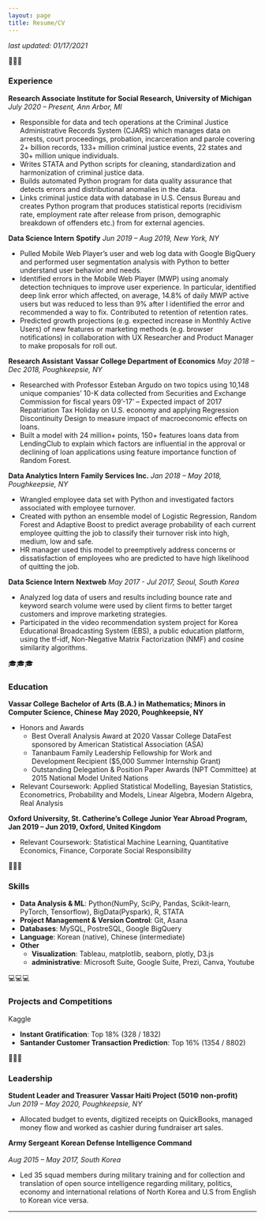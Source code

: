 ```yaml
---
layout: page
title: Resume/CV
---
```


*last updated: 01/17/2021*

💼💼💼
### **Experience**

**Research Associate**
**Institute for Social Research, University of Michigan** <br>
*July 2020 – Present, Ann Arbor, MI*
- Responsible for data and tech operations at the Criminal Justice Administrative Records System (CJARS) which manages data on arrests, court proceedings, probation, incarceration and parole covering 2+ billion records, 133+ million criminal justice events, 22 states and 30+ million unique individuals.
- Writes STATA and Python scripts for cleaning, standardization and harmonization of criminal justice data.
- Builds automated Python program for data quality assurance that detects errors and distributional anomalies in the data.
- Links criminal justice data with database in U.S. Census Bureau and creates Python program that produces statistical reports (recidivism rate, employment rate after release from prison, demographic breakdown of offenders etc.) from for external agencies.

**Data Science Intern**
**Spotify**
*Jun 2019 – Aug 2019, New York, NY*
- Pulled Mobile Web Player’s user and web log data with Google BigQuery and performed user segmentation analysis with Python to better understand user behavior and needs.
- Identified errors in the Mobile Web Player (MWP) using anomaly detection techniques to improve user experience. In particular, identified deep link error which affected, on average, 14.8% of daily MWP active users but was reduced to less than 9% after I identified the error and recommended a way to fix. Contributed to retention of retention rates.
- Predicted growth projections (e.g. expected increase in Monthly Active Users) of new features or marketing methods (e.g. browser notifications) in collaboration with UX Researcher and Product Manager to make proposals for roll out.

**Research Assistant**
**Vassar College Department of Economics**
*May 2018 – Dec 2018, Poughkeepsie, NY*
- Researched with Professor Esteban Argudo on two topics using 10,148 unique companies’ 10-K data collected from Securities and Exchange Commission for fiscal years 09’-17’ – Expected impact of 2017 Repatriation Tax Holiday on U.S. economy and applying Regression Discontinuity Design to measure impact of macroeconomic effects on loans.
- Built a model with 24 million+ points, 150+ features loans data from LendingClub to explain which factors are influential in the approval or declining of loan applications using feature importance function of Random Forest.

**Data Analytics Intern**
**Family Services Inc.**
*Jan 2018 – May 2018, Poughkeepsie, NY*
- Wrangled employee data set with Python and investigated factors associated with employee turnover.
- Created with python an ensemble model of Logistic Regression, Random Forest and Adaptive Boost to predict average probability of each current employee quitting the job to classify their turnover risk into high, medium, low and safe.
- HR manager used this model to preemptively address concerns or dissatisfaction of employees who are predicted to have high likelihood of quitting the job.

**Data Science Intern**
**Nextweb**
*May 2017 - Jul 2017, Seoul, South Korea*
- Analyzed log data of users and results including bounce rate and keyword search volume were used by client firms to better target customers and improve marketing strategies.
- Participated in the video recommendation system project for Korea Educational Broadcasting System (EBS), a public education platform, using the tf-idf, Non-Negative Matrix Factorization (NMF) and cosine similarity algorithms.

🎓🎓🎓
### **Education**

**Vassar College**
**Bachelor of Arts (B.A.) in Mathematics; Minors in Computer Science, Chinese**
**May 2020, Poughkeepsie, NY**
- Honors and Awards
   - Best Overall Analysis Award at 2020 Vassar College DataFest sponsored by American Statistical Association (ASA)
   - Tananbaum Family Leadership Fellowship for Work and Development Recipient ($5,000 Summer Internship Grant)
   - Outstanding Delegation & Position Paper Awards (NPT Committee) at 2015 National Model United Nations
- Relevant Coursework: Applied Statistical Modelling, Bayesian Statistics, Econometrics, Probability and Models, Linear Algebra, Modern Algebra, Real Analysis

**Oxford University, St. Catherine’s College**
**Junior Year Abroad Program, Jan 2019 – Jun 2019, Oxford, United Kingdom**
- Relevant Coursework: Statistical Machine Learning, Quantitative Economics, Finance, Corporate Social Responsibility

🤖🤖🤖 
### **Skills**

- **Data Analysis & ML**: Python(NumPy, SciPy, Pandas, Scikit-learn, PyTorch, Tensorflow), BigData(Pyspark), R, STATA                
- **Project Management & Version Control**: Git, Asana
- **Databases**: MySQL, PostreSQL, Google BigQuery                
- **Language**: Korean (native), Chinese (intermediate) 	           
- **Other**
   - **Visualization**: Tableau, matplotlib, seaborn, plotly, D3.js
   - **administrative**: Microsoft Suite, Google Suite, Prezi, Canva, Youtube

💻💻💻 
### **Projects and Competitions**
Kaggle
- **Instant Gratification**: Top 18% (328 / 1832)
- **Santander Customer Transaction Prediction**: Top 16% (1354 / 8802)

🙇🙇🙇 
### **Leadership**
**Student Leader and Treasurer**
**Vassar Haiti Project (501© non-profit)**             
*Jun 2019 – May 2020, Poughkeepsie, NY*
-	Allocated budget to events, digitized receipts on QuickBooks, managed money flow and worked as cashier during fundraiser art sales.

**Army Sergeant**
**Korean Defense Intelligence Command** <br>                    
*Aug 2015 – May 2017, South Korea*
-	Led 35 squad members during military training and for collection and translation of open source intelligence regarding military, politics, economy and international relations of North Korea and U.S from English to Korean vice versa.



______________________________________________________________________________________________________________________________________________________________________________
